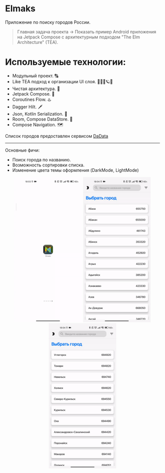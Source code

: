 # Elmaks
Приложение по поиску городов России.
>Главная задача проекта -> Показать пример Android приложения на Jetpack Compose с архитектурным подходом "The Elm Architecture" (TEA).
# Используемые технологии:
* Модульный проект. 🔠
* Like TEA подход к организации UI слоя. 🔭🌌🌠🪐✨
* Чистая архитектура. 🙈
* Jetpack Compose. 🤖
* Coroutines Flow. ♨️
* Dagger Hilt. 🗡️
* Json, Kotlin Serialization. 📃
* Room, Compose DataStore. 💽
* Compose Navigation. 🗺️

Список городов предоставлен сервисом [DaData](https://dadata.ru/opendata)
***
Основные фичи:
* Поиск города по названию.
* Возможность сортировки списка.
* Изменение цвета темы оформления (DarkMode, LightMode)
<p></p>
<p align="center">
  <img src="assets/preview_find_city.gif" width="220" height="472">
  <img src="assets/preview_sort_list.gif" width="220" height="472">
  <img src="assets/preview_theme_switch.gif" width="220" height="472">
</p>
